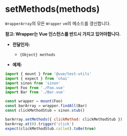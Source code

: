 
# setMethods(methods)

`WrapperArray`의 모든 `Wrapper` `vm`의 메소드를 갱신합니다.

**참고: Wrapper는 Vue 인스턴스를 반드시 가지고 있어야합니다.**

- **전달인자:**
  - `{Object} methods`

- **예제:**

```js
import { mount } from '@vue/test-utils'
import { expect } from 'chai'
import sinon from 'sinon'
import Foo from './Foo.vue'
import Bar from './Bar.vue'

const wrapper = mount(Foo)
const barArray = wrapper.findAll(Bar)
const clickMethodStub = sinon.stub()

barArray.setMethods({ clickMethod: clickMethodStub })
barArray.at(0).trigger('click')
expect(clickMethodStub.called).toBe(true)
```
